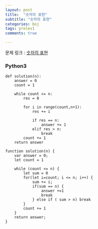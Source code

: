 ```yaml
---
layout: post
title:  "숫자의 표현"
subtitle: "숫자의 표현"
categories: boj
tags: prolev1
comments: true

---
```


문제 링크 : [숫자의 표현](https://programmers.co.kr/learn/courses/30/lessons/12924?language=python3)

### Python3
```
def solution(n):
    answer = 0
    count = 1
    
    while count <= n:
        res = 0
        
        for i in range(count,n+1):
            res += i

            if res == n:
                answer += 1
            elif res > n:
                break
        count += 1
    return answer
```


```
function solution(n) {
    var answer = 0;
    let count = 1
    
    while (count <= n) {
        let sum = 0 
        for(let i=count; i <= n; i++) {
            sum += i;
            if(sum == n) {
                answer +=1 
                break
            } else if ( sum > n) break
        }
        count += 1   
    }   
    return answer;
}
```